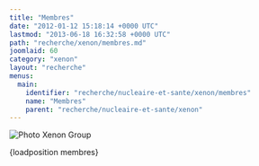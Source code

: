 ```yaml
---
title: "Membres"
date: "2012-01-12 15:18:14 +0000 UTC"
lastmod: "2013-06-18 16:32:58 +0000 UTC"
path: "recherche/xenon/membres.md"
joomlaid: 60
category: "xenon"
layout: "recherche"
menus:
  main:
    identifier: "recherche/nucleaire-et-sante/xenon/membres"
    name: "Membres"
    parent: "recherche/nucleaire-et-sante/xenon"
---
```

![Photo Xenon Group](images/Recherche/Xenon/PhotoXenonGroup.jpg)

  

{loadposition membres}
